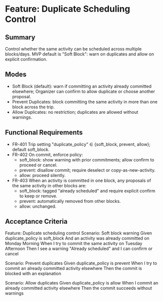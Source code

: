 # Feature: Duplicate Scheduling Control

## Summary
Control whether the same activity can be scheduled across multiple blocks/days. MVP default is "Soft Block": warn on duplicates and allow on explicit confirmation.

## Modes
- Soft Block (default): warn if committing an activity already committed elsewhere; Organizer can confirm to allow duplicate or choose another proposal.
- Prevent Duplicates: block committing the same activity in more than one block across the trip.
- Allow Duplicates: no restriction; duplicates are allowed without warnings.

## Functional Requirements
- FR-401 Trip setting "duplicate_policy" ∈ {soft_block, prevent, allow}; default soft_block.
- FR-402 On commit, enforce policy:
  - soft_block: show warning with prior commitments; allow confirm to proceed or cancel.
  - prevent: disallow commit; require deselect or copy-as-new-activity.
  - allow: proceed silently.
- FR-403 When an activity is committed in one block, any proposals of the same activity in other blocks are:
  - soft_block: tagged "already scheduled" and require explicit confirm to keep or remove.
  - prevent: automatically removed from other blocks.
  - allow: unchanged.

## Acceptance Criteria
Feature: Duplicate scheduling control
  Scenario: Soft block warning
    Given duplicate_policy is soft_block
    And an activity was already committed on Monday Morning
    When I try to commit the same activity on Tuesday Afternoon
    Then I see a warning "Already scheduled" and I can confirm or cancel

  Scenario: Prevent duplicates
    Given duplicate_policy is prevent
    When I try to commit an already committed activity elsewhere
    Then the commit is blocked with an explanation

  Scenario: Allow duplicates
    Given duplicate_policy is allow
    When I commit an already committed activity elsewhere
    Then the commit succeeds without warnings
